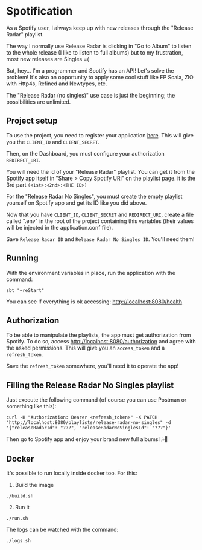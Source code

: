 # Spotification

As a Spotify user, I always keep up with new releases through the "Release Radar" playlist.

The way I normally use Release Radar is clicking in "Go to Album" to listen to the whole release (I like to listen to full albums) but to my frustration, most new releases are Singles =(

But, hey... I'm a programmer and Spotify has an API! Let's solve the problem! It's also an opportunity to apply some cool stuff like FP Scala, ZIO with Http4s, Refined and Newtypes, etc.

The "Release Radar (no singles)" use case is just the beginning; the possibilities are unlimited.

## Project setup

To use the project, you need to register your application [here](https://developer.spotify.com/documentation/general/guides/app-settings/). This will give you the `CLIENT_ID` and `CLIENT_SECRET`.

Then, on the Dashboard, you must configure your authorization `REDIRECT_URI`.

You will need the id of your "Release Radar" playlist. You can get it from the Spotify app itself in "Share > Copy Spotify URI" on the playlist page. it is the 3rd part `(<1st>:<2nd>:<THE ID>)`

For the "Release Radar No Singles", you must create the empty playlist yourself on Spotify app and get its ID like you did above.

Now that you have `CLIENT_ID`, `CLIENT_SECRET` and `REDIRECT_URI`, create a file called ".env" in the root of the project containing this variables (their values will be injected in the application.conf file).

Save `Release Radar ID` and `Release Radar No Singles ID`. You'll need them!

## Running

With the environment variables in place, run the application with the command:
```
sbt "~reStart" 
```

You can see if everything is ok accessing: 
[http://localhost:8080/health](http://localhost:8080/health)

## Authorization

To be able to manipulate the playlists, the app must get authorization from Spotify. To do so, access [http://localhost:8080/authorization](http://localhost:8080/authorization) and agree with the asked permissions. This will give you an `access_token` and a `refresh_token`.

Save the `refresh_token` somewhere, you'll need it to operate the app!

## Filling the Release Radar No Singles playlist

Just execute the following command (of course you can use Postman or something like this):
```
curl -H "Authorization: Bearer <refresh_token>" -X PATCH "http://localhost:8080/playlists/release-radar-no-singles" -d '{"releaseRadarId": "???", "releaseRadarNoSinglesId": "???"}'
```

Then go to Spotify app and enjoy your brand new full albums! 🎶🎵

## Docker

It's possible to run locally inside docker too. For this:

1) Build the image
```
./build.sh
```
2) Run it
```
./run.sh
```

The logs can be watched with the command:
```
./logs.sh
```
